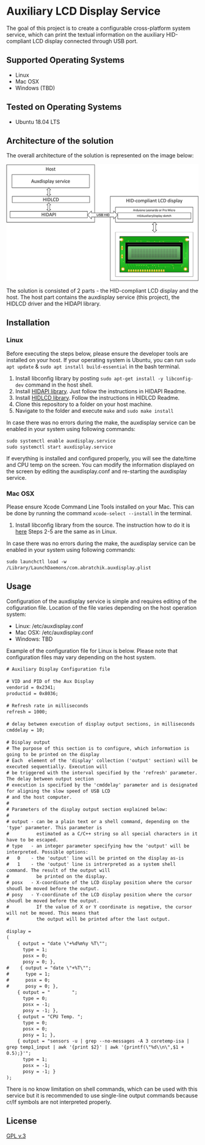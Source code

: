 # Auxiliary LCD Display Service

The goal of this project is to create a configurable cross-platform system service, which can print 
the textual information on the auxiliary HID-compliant LCD display connected through USB port. 

## Supported Operating Systems
* Linux
* Mac OSX 
* Windows (TBD)

## Tested on Operating Systems
* Ubuntu 18.04 LTS

## Architecture of the solution
The overall architecture of the solution is represented on the image below:

<img src="https://raw.githubusercontent.com/abratchik/HIDAuxiliaryDisplay/master/img/HIDAuxiliaryDisplayArchitecture.png" 
     alt="drawing" style="width:800px;"/>

The solution is consisted of 2 parts - the HID-compliant LCD display and the host. The host part 
contains the auxdisplay service (this project), the HIDLCD driver and the HIDAPI library.


## Installation
### Linux
Before executing the steps below, please ensure the developer tools are installed on your host. If your operating 
system is Ubuntu, you can run `sudo apt update` & `sudo apt install build-essential` in the bash terminal. 

1. Install libconfig library by posting `sudo apt-get install -y libconfig-dev` command in the host shell.
2. Install [HIDAPI library](https://github.com/libusb/hidapi). Just follow the instructions in HIDAPI Readme.
3. Install [HIDLCD library](https://github.com/abratchik/hidlcd). Follow the instructions in HIDLCD Readme.
4. Clone this repository to a folder on your host machine.
5. Navigate to the folder and execute `make` and `sudo make install`

In case there was no errors during the make, the auxdisplay service can be enabled in your system using following commands:

```
sudo systemctl enable auxdisplay.service
sudo systemctl start auxdisplay.service
```

If everything is installed and configured properly, you will see the date/time and CPU temp on the screen. You can
modify the information displayed on the screen by editing the auxdisplay.conf and re-starting the auxdisplay service.

### Mac OSX
Please ensure Xcode Command Line Tools installed on your Mac. This can be done by running the command 
`xcode-select --install` in the terminal.

1. Install libconfig library from the source. The instruction how to do it is [here](https://github.com/hyperrealm/libconfig/blob/master/INSTALL)
Steps 2-5 are the same as in Linux.

In case there was no errors during the make, the auxdisplay service can be enabled in your system using following commands:

```
sudo launchctl load -w /Library/LaunchDaemons/com.abratchik.auxdisplay.plist
```

## Usage
Configuration of the auxdisplay service is simple and requires editing of the cofiguration file. Location of 
the file varies depending on the host operation system:

* Linux: /etc/auxdisplay.conf
* Mac OSX: /etc/auxdisplay.conf
* Windows: TBD

Example of the configuration file for Linux is below. Please note that configuration files may vary depending on the 
host system. 

```
# Auxiliary Display Configuration file

# VID and PID of the Aux Display
vendorid = 0x2341;
productid = 0x8036;

# Refresh rate in milliseconds
refresh = 1000;

# delay between execution of display output sections, in milliseconds
cmddelay = 10;

# Display output
# The purpose of this section is to configure, which information is going to be printed on the display
# Each  element of the 'display' collection ('output' section) will be executed sequentially. Execution will 
# be triggered with the interval specified by the 'refresh' parameter. The delay between output section 
# execution is specified by the 'cmddelay' parameter and is designated for aligning the slow speed of USB LCD
# and the host computer. 
# 
# Parameters of the display output section explained below:   
# 
# output - can be a plain text or a shell command, depending on the 'type' parameter. This parameter is 
#          estimated as a C/C++ string so all special characters in it have to be escaped.
# type   - an integer parameter specifying how the 'output' will be interpreted. Possible options:
#   0    - the 'output' line will be printed on the display as-is
#   1    - the 'output' line is intrerpreted as a system shell command. The result of the output will
#          be printed on the display.   
# posx   - X-coordinate of the LCD display position where the cursor shoudl be moved before the output.
# posy   - Y-coordinate of the LCD display position where the cursor shoudl be moved before the output.
#          If the value of X or Y coordinate is negative, the cursor will not be moved. This means that 
#          the output will be printed after the last output.  
         
display = 
(
    { output = "date \"+%d%m%y %T\"";
      type = 1;
      posx = 0;
      posy = 0; },
#    { output = "date \"+%T\"";
#      type = 1;
#      posx = 0;
#      posy = 0; },
    { output = "        ";
      type = 0;
      posx = -1;
      posy = -1; },
    { output = "CPU Temp. ";
      type = 0;
      posx = 0;
      posy = 1; },
    { output = "sensors -u | grep --no-messages -A 3 coretemp-isa | grep temp1_input | awk '{print $2}' | awk '{printf(\"%d\\n\",$1 + 0.5);}'";
      type = 1;
      posx = -1;
      posy = -1; }
); 
```

There is no know limitation on shell commands, which can be used with this service but it is recommended to use
single-line output commands because cr/lf symbols are not interpreted properly.  

## License

[GPL v.3](http://www.gnu.org/copyleft/gpl.html)












